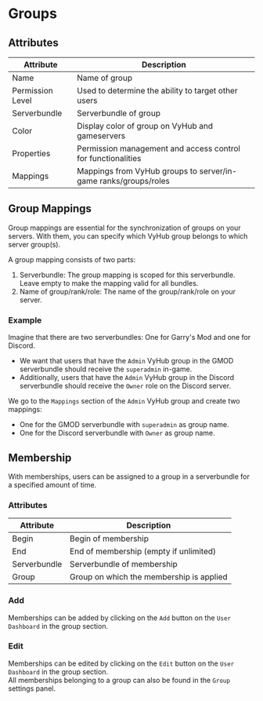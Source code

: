 # Groups

## Attributes

| Attribute        | Description                                                     |
|------------------|-----------------------------------------------------------------|
| Name             | Name of group                                                   |
| Permission Level | Used to determine the ability to target other users             |
| Serverbundle     | Serverbundle of group                                           |
| Color            | Display color of group on VyHub and gameservers                 |
| Properties       | Permission management and access control for functionalities    |
| Mappings         | Mappings from VyHub groups to server/in-game ranks/groups/roles |


## Group Mappings
Group mappings are essential for the synchronization of groups on your servers. With them, you can specify which VyHub group belongs to which server group(s).

A group mapping consists of two parts:

1. Serverbundle: The group mapping is scoped for this serverbundle. Leave empty to make the mapping valid for all bundles.
2. Name of group/rank/role: The name of the group/rank/role on your server.

### Example
Imagine that there are two serverbundles: One for Garry's Mod and one for Discord.

- We want that users that have the `Admin` VyHub group in the GMOD serverbundle should receive the `superadmin` in-game.
- Additionally, users that have the `Admin` VyHub group in the Discord serverbundle should receive the `Owner` role on the Discord server.

We go to the `Mappings` section of the `Admin` VyHub group and create two mappings:

- One for the GMOD serverbundle with `superadmin` as group name.
- One for the Discord serverbundle with `Owner` as group name.


## Membership
With memberships, users can be assigned to a group in a serverbundle for a specified amount of time.

### Attributes

| Attribute    | Description                              |
|--------------|------------------------------------------|
| Begin        | Begin of membership                      |
| End          | End of membership (empty if unlimited)   |
| Serverbundle | Serverbundle of membership               |
| Group        | Group on which the membership is applied |


### Add

Memberships can be added by clicking on the `Add` button on the `User Dashboard` in the group section.

### Edit

Memberships can be edited by clicking on the `Edit` button on the `User Dashboard` in the group section.  
All memberships belonging to a group can also be found in the `Group` settings panel.

